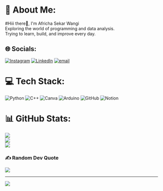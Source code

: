 # 💫 About Me:
#Hiii there👋, I'm Africha Sekar Wangi<br>Exploring the world of programming and data analysis. <br>Trying to learn, build, and improve every day.<br>


## 🌐 Socials:
[![Instagram](https://img.shields.io/badge/Instagram-%23E4405F.svg?logo=Instagram&logoColor=white)](https://instagram.com/rchaasky) [![LinkedIn](https://img.shields.io/badge/LinkedIn-%230077B5.svg?logo=linkedin&logoColor=white)](https://linkedin.com/in/AfrichaSekarWangi) [![email](https://img.shields.io/badge/Email-D14836?logo=gmail&logoColor=white)](mailto:africhasekar@gmail.com) 

# 💻 Tech Stack:
![Python](https://img.shields.io/badge/python-3670A0?style=for-the-badge&logo=python&logoColor=ffdd54) ![C++](https://img.shields.io/badge/c++-%2300599C.svg?style=for-the-badge&logo=c%2B%2B&logoColor=white) ![Canva](https://img.shields.io/badge/Canva-%2300C4CC.svg?style=for-the-badge&logo=Canva&logoColor=white) ![Arduino](https://img.shields.io/badge/-Arduino-00979D?style=for-the-badge&logo=Arduino&logoColor=white) ![GitHub](https://img.shields.io/badge/github-%23121011.svg?style=for-the-badge&logo=github&logoColor=white) ![Notion](https://img.shields.io/badge/Notion-%23000000.svg?style=for-the-badge&logo=notion&logoColor=white)
# 📊 GitHub Stats:
![](https://github-readme-stats.vercel.app/api?username=rchaasky&theme=dark&hide_border=false&include_all_commits=false&count_private=false)<br/>
![](https://nirzak-streak-stats.vercel.app/?user=rchaasky&theme=dark&hide_border=false)<br/>
![](https://github-readme-stats.vercel.app/api/top-langs/?username=rchaasky&theme=dark&hide_border=false&include_all_commits=false&count_private=false&layout=compact)

### ✍️ Random Dev Quote
![](https://quotes-github-readme.vercel.app/api?type=horizontal&theme=radical)

---
[![](https://visitcount.itsvg.in/api?id=rchaasky&icon=0&color=0)](https://visitcount.itsvg.in)

<!-- Proudly created with GPRM ( https://gprm.itsvg.in ) -->
